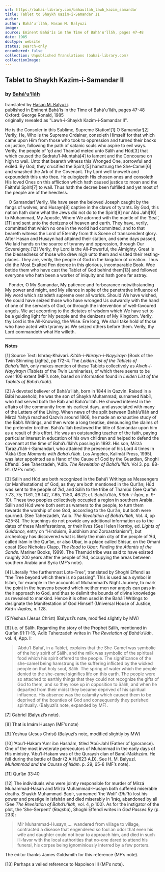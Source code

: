 ```yaml
---
url: https://bahai-library.com/bahaullah_lawh_kazim_samandar
title: Tablet to Shaykh Kazim-i-Samandar II
audio: 
author: Bahá'u'lláh, Hasan M. Balyuzi
image: 
source: Eminent Bahá'ís in the Time of Bahá'u'lláh, pages 47-48
date: 1985
doctype: website
status: search-only
encumbered: false
collection: Unpublished Translations (bahai-library.com)
collectionImage: 
---
```



## Tablet to Shaykh Kazim-i-Samandar II

### by [Bahá'u'lláh](https://bahai-library.com/author/Bahá'u'lláh)

translated by [Hasan M. Balyuzi](https://bahai-library.com/author/Hasan%20M.%20Balyuzi).  
published in Eminent Bahá'ís in the Time of Bahá'u'lláh, pages 47-48  
Oxford: George Ronald, 1985  
originally revealed as "Lawh-i-Shaykh Kazim-i-Samandar II".


He is the Consoler in this Sublime, Supreme Station!\[1\] O Samandar!\[2\] Verily, He, Who is the Supreme Ordainer, consoleth Himself for that which came upon Him from those who took to oppression and turned their backs on justice, following the path of satanic souls who aspire to evil ways. Verily, the people of ’çd and Thamúd meted unto Sálih and Húd\[3\] that which caused the Sadratu’l-Muntahá\[4\] to lament and the Concourse on high to wail. Unto that beareth witness this Wronged One, sorrowful and exiled. By God, they crucified the Spirit,\[5\] hamstrung the She-Camel\[6\] and smashed the Ark of the Covenant. Thy Lord well knoweth and expoundeth this unto thee. He eulogizeth His chosen ones and consoleth His loved Ones on this affliction which hath caused justice to moan and the Faithful Spirit\[7\] to wail. Thus hath the decree been fulfilled and yet most of the people are of the heedless.  
  
   O Samandar! Verily, We have seen the beloved Joseph caught by the fangs of wolves, and Husayn\[8\] captive in the claws of tyrants. By God, this nation hath done what the Jews did not do to the Spirit\[9\] nor Abú Jahl\[10\] to Muhammad, My Apostle, Whom We adorned with the mantle of the ‘Seal’,\[11\] and sent unto the denizens of heaven and earth. They have, verily, committed that which no one in the world had committed, and to that beareth witness the Lord of Eternity from this Scene of transcendent glory. After Hasan and Husayn had attained their station, and some days passed, We laid hands on the source of tyranny and oppression, through Our Sovereignty.\[12\] Verily, thy Lord is the All-Powerful, the Almighty. Great is the blessedness of those who drew nigh unto them and visited their resting-places. They are, verily, the people of God in the kingdom of creation. Thus did the Most Exalted Pen decree in this glorious, incomparable Book. Woe betide them who have cast the Tablet of God behind them\[13\] and followed everyone who hath been a worker of iniquity and hath gone far astray.  
  
   Ponder, O My Samandar, My patience and forbearance notwithstanding My power and might, and My silence in spite of the penetrative influence of My word which standeth supreme over all worlds. Should We have wished, We could have seized those who have wronged Us outwardly with the hand of one of the servants of God, or through the intervention of well-favoured angels. We act according to the dictates of wisdom which We have set to be a guiding light for My people and the denizens of My Kingdom. Verily, thy Lord is the All-Knowing, the Wise. Ere long, We shall take hold of those who have acted with tyranny as We seized others before them. Verily, thy Lord commandeth what He willeth.  
  

* * *

  
**Notes**

\[1\] Source Text: Ishráq-Khávarí. _Kitáb-i-Núrayn-i-Nayyirayn_ \[Book of the Twin Shinning Lights\], pp 172-4. The _Leiden List of the Tablets of Bahá’u’lláh,_ only makes mention of these Tablets collectively as _Alvah-i-Nayyirayn_ (Tablets of the Twin Luminaries), of which there seems to be over 100 extent (MF’s note, based on information found in _Leiden List of the Tablets of Bahá’u’lláh_).  
  
\[2\] A devoted believer of Bahá’u’lláh, born in 1844 in Qazvín. Raised in a Bábí household, he was the son of Shaykh Muhammad, surnamed Nabíl, who had served both the Báb and Bahá’u’lláh. He showed interest in the affairs of the community from his earliest days, and associated with many of the Letters of the Living. When news of the split between Bahá’u’lláh and Mirzá Yahyá reached Qazvín around 1866, he made an exhaustive study of the Báb’s Writings, and then wrote a long treatise, denouncing the claims of the pretender brother. Bahá’u’lláh bestowed the title of Samandar upon him as a result of this effort. He was an outstanding teacher of the faith, paying particular interest in education of his own children and helped to defend the covenant at the time of Bahá’u’lláh’s passing in 1892. His son, Mírzá Tarázu’lláh-i-Samandarí, who attained the presence of his Lord 4 times in ’Ákká (See _Moments with Bahá'u'lláh_. Los Angeles, Kalimát Press, 1995), was later appointed as a Hand of the Cause of God by the Guardian, Shoghi Effendí. See Taherzadeh, ’Adib. _The Revelation of Bahá’u’lláh_. Vol 3. pp. 88-91. (MF’s note).  
  
\[3\] Sálih and Húd are both recognized in the Bahá’í Writings as Messengers (or Manifestations) of God, as they are both mentioned in the Qur’án; Húd was sent to the people of ’Ád, and Sálih to the tribe of Thamúd (See Qur’án 7:73, 75; 11:61, 26:142, 7:65, 11:50, 46:21; cf. Bahá’u’lláh, _Kitáb-i-Íqán_, p. 9-10). These two peoples collectively occupied a region in southern Arabia. Sálih and Húd were both sent as warners to the people, to turn them towards the worship of one God, according to the Qur’án, but both were spurned. (See Taherzadeh, ’Adib. _The Revelation of Bahá’u’lláh_, Vol. 4, pp 425-8). The teachings do not provide any additional information as to the dates of these Manifestations, or their lives (See Helen Hornby, ed. _Lights of Guidance,_ entry on “Hinduism, Buddhism and Zoroastrianism”), but archeology has discovered what is likely the main city of the people of ’Ád, called Irám in the Qur’án, or also Ubar, in a place called Shisur, on the Omaní coast (See Nicholas Clapp, _The Road to Ubar: Finding the Atlantis of the Sands_. Mariner Books, 1999). The Thamúd tribe was said to have existed roughly 200 years after the people of ’Ád, occupying the areas between southern Arabia and Syria (MF’s note).  
  
\[4\] Literally “the furthermost Lote-Tree”, translated by Shoghi Effendi as “the Tree beyond which there is no passing”. This is used as a symbol in Islám, for example in the accounts of Muhammad’s Night Journey, to mark the point in the heavens beyond which neither men nor angels can pass in their approach to God, and thus to delimit the bounds of divine knowledge as revealed to mankind. Hence it is often used in the Bahá’í Writings to designate the Manifestation of God Himself (Universal House of Justice, _Kitá-i-Aqdas_, n. 128.  
  
\[5\]Yeshua (Jesus Christ) (Balyuzí’s note, modified slightly by MW)  
  
\[6\] i.e. of Sálih. Regarding the story of the Prophet Sálih, mentioned in Qur’án 91:11-15, ’Adib Taherzadeh writes in _The Revelation of Bahá’u’lláh_, vol. 4, App. I:

> ‘Abdu’l-Bahá’, in a Tablet, explains that the She-Camel was symbolic of the holy spirit of Sálih, and the milk was symbolic of the spiritual food which his spirit offered to the people. The significance of the she-camel being hamstrung is the suffering inflicted by the wicked people on that holy soul, Sálih. The spring of water which the people denied to the she-camel signifies life on this earth. The people were so attached to earthly things that they could not recognize the gifts of God to them, and so they rose up in opposition to Sálih, and when he departed from their midst they became deprived of his spiritual influence. His absence was the calamity which caused them to be deprived of the bounties of God and consequently they perished spiritually. (Balyuzí’s note, expanded by MF).

\[7\] Gabriel (Balyuzí’s note).  
  
\[8\] That is Imám Husayn (MF’s note)  
  
\[9\] Yeshua (Jesus Christ) (Balyuzi’s note, modified slightly by MW)  
  
\[10\] ’Abu’l-Hakam ’Amr ibn Hashám, titled ’Abú-Jahl (Father of Ignorance). One of the most inveterate persecutors of Muhammad in the early days of His ministry. ’Abu’l-Hakam was of the Quraysh clan of Banú-Makhzúm. He fell during the battle of Badr (2 A.H./623 A.D). See H. M. Balyuzí. _Muhammad and the Course of Islám_. p. 29, 65-8 (MF’s note).  
  
\[11\] Qur’án 33:40  
  
\[12\] The individuals who were jointly responsible for murder of Mírzá Muhammad-Hasan and Mírzá Muhammad-Husayn both suffered miserable deaths. Shaykh Muhammad-Baqír, surnamed ’the Wolf’ (_Dhi’b_) lost his power and prestige in Isfahán and died miserably in ’Iráq, abandoned by all (See _The Revelation of Bahá’u’lláh_, vol. 4, p 100). As for the instigator of the plot, the ‘She-Serpent’ (_Raqsha_), Shoghi Effendí writes in _God Passes By_ (p. 233):

> Mír Muhammad-Husayn,.... wandered from village to village, contracted a disease that engendered so foul an odor that even his wife and daughter could not bear to approach him, and died in such ill-favor with the local authorities that no-one dared to attend his funeral, his corpse being ignominiously interred by a few porters.

The editor thanks James Goldsmith for this reference (MF’s note).  
  
\[13\] Perhaps a veiled reference to Napoleon III (MF’s note).